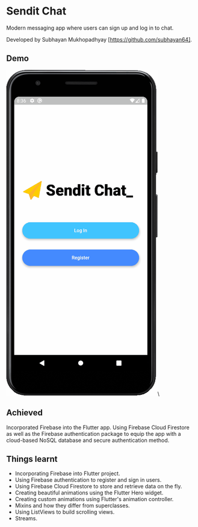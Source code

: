 # Sendit Chat

Modern messaging app where users can sign up and log in to chat.

Developed by Subhayan Mukhopadhyay [https://github.com/subhayan64].

## Demo

![SenditChat App](https://github.com/subhayan64/shiny-octo-tribble/blob/master/SenditChat_demo.gif)\

## Achieved

Incorporated Firebase into the Flutter app. Using Firebase Cloud Firestore as well as the Firebase authentication package to equip the app with a cloud-based NoSQL database and secure authentication method.

## Things learnt

- Incorporating Firebase into Flutter project.
- Using Firebase authentication to register and sign in users.
- Using Firebase Cloud Firestore to store and retrieve data on the fly.
- Creating beautiful animations using the Flutter Hero widget.
- Creating custom animations using Flutter's animation controller.
- Mixins and how they differ from superclasses.
- Using ListViews to build scrolling views.
- Streams.





